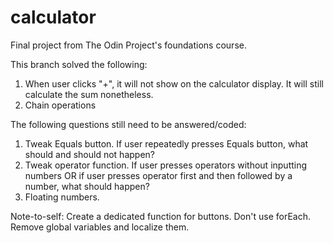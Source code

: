 # calculator
Final project from The Odin Project's foundations course.

This branch solved the following:

1. When user clicks "+", it will not show on the calculator display. It will still calculate the sum nonetheless.
2. Chain operations

The following questions still need to be answered/coded:

1. Tweak Equals button. If user repeatedly presses Equals button, what should and should not happen?
2. Tweak operator function. If user presses operators without inputting numbers OR if user presses operator first and then
    followed by a number, what should happen?
3. Floating numbers.


Note-to-self: Create a dedicated function for buttons. Don't use forEach. Remove global variables and localize them.